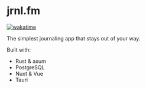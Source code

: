 # jrnl.fm
[![wakatime](https://wakatime.com/badge/user/d0e3d263-9610-4eb3-b96c-be3abf7d87de/project/0d1acf12-607f-40ed-a5f3-e12c046da2b7.svg)](https://wakatime.com/badge/user/d0e3d263-9610-4eb3-b96c-be3abf7d87de/project/0d1acf12-607f-40ed-a5f3-e12c046da2b7)

The simplest journaling app that stays out of your way. 

Built with:
- Rust & axum
- PostgreSQL
- Nuxt & Vue
- Tauri
